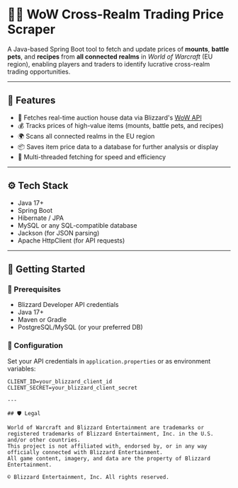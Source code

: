 # 🧙‍♂️ WoW Cross-Realm Trading Price Scraper

A Java-based Spring Boot tool to fetch and update prices of **mounts**, **battle pets**, and **recipes** from **all connected realms** in *World of Warcraft* (EU region), enabling players and traders to identify lucrative cross-realm trading opportunities.

---

## 📌 Features

- 🔄 Fetches real-time auction house data via Blizzard's [WoW API](https://develop.battle.net/documentation/world-of-warcraft)
- 💰 Tracks prices of high-value items (mounts, battle pets, and recipes)
- 🌍 Scans all connected realms in the EU region
- 📦 Saves item price data to a database for further analysis or display
- 🧵 Multi-threaded fetching for speed and efficiency

---

## ⚙️ Tech Stack

- Java 17+
- Spring Boot
- Hibernate / JPA
- MySQL or any SQL-compatible database
- Jackson (for JSON parsing)
- Apache HttpClient (for API requests)

---

## 🚀 Getting Started

### 🔐 Prerequisites

- Blizzard Developer API credentials
- Java 17+
- Maven or Gradle
- PostgreSQL/MySQL (or your preferred DB)

### 🔧 Configuration

Set your API credentials in `application.properties` or as environment variables:

```properties
CLIENT_ID=your_blizzard_client_id
CLIENT_SECRET=your_blizzard_client_secret

---

## 🛡️ Legal

World of Warcraft and Blizzard Entertainment are trademarks or registered trademarks of Blizzard Entertainment, Inc. in the U.S. and/or other countries.  
This project is not affiliated with, endorsed by, or in any way officially connected with Blizzard Entertainment.  
All game content, imagery, and data are the property of Blizzard Entertainment.

© Blizzard Entertainment, Inc. All rights reserved.
